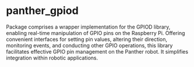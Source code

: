 # panther_gpiod

Package comprises a wrapper implementation for the GPIOD library, enabling real-time manipulation of GPIO pins on the Raspberry Pi. Offering convenient interfaces for setting pin values, altering their direction, monitoring events, and conducting other GPIO operations, this library facilitates effective GPIO pin management on the Panther robot. It simplifies integration within robotic applications.

